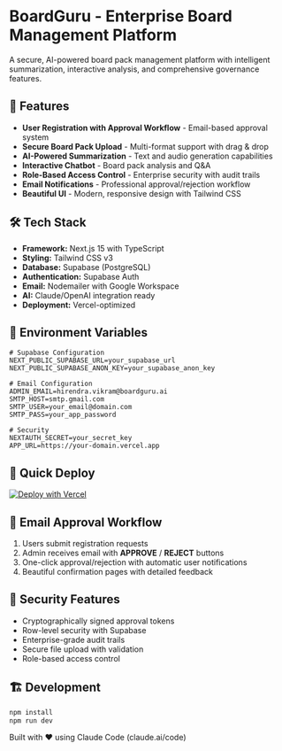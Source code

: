 # BoardGuru - Enterprise Board Management Platform

A secure, AI-powered board pack management platform with intelligent summarization, interactive analysis, and comprehensive governance features.

## 🚀 Features

- **User Registration with Approval Workflow** - Email-based approval system
- **Secure Board Pack Upload** - Multi-format support with drag & drop
- **AI-Powered Summarization** - Text and audio generation capabilities
- **Interactive Chatbot** - Board pack analysis and Q&A
- **Role-Based Access Control** - Enterprise security with audit trails
- **Email Notifications** - Professional approval/rejection workflow
- **Beautiful UI** - Modern, responsive design with Tailwind CSS

## 🛠️ Tech Stack

- **Framework:** Next.js 15 with TypeScript
- **Styling:** Tailwind CSS v3
- **Database:** Supabase (PostgreSQL)
- **Authentication:** Supabase Auth
- **Email:** Nodemailer with Google Workspace
- **AI:** Claude/OpenAI integration ready
- **Deployment:** Vercel-optimized

## 🔧 Environment Variables

```env
# Supabase Configuration
NEXT_PUBLIC_SUPABASE_URL=your_supabase_url
NEXT_PUBLIC_SUPABASE_ANON_KEY=your_supabase_anon_key

# Email Configuration  
ADMIN_EMAIL=hirendra.vikram@boardguru.ai
SMTP_HOST=smtp.gmail.com
SMTP_USER=your_email@domain.com
SMTP_PASS=your_app_password

# Security
NEXTAUTH_SECRET=your_secret_key
APP_URL=https://your-domain.vercel.app
```

## 🚀 Quick Deploy

[![Deploy with Vercel](https://vercel.com/button)](https://vercel.com/new/clone?repository-url=https://github.com/BoardGuruHV/app)

## 📧 Email Approval Workflow

1. Users submit registration requests
2. Admin receives email with **APPROVE** / **REJECT** buttons  
3. One-click approval/rejection with automatic user notifications
4. Beautiful confirmation pages with detailed feedback

## 🔐 Security Features

- Cryptographically signed approval tokens
- Row-level security with Supabase
- Enterprise-grade audit trails
- Secure file upload with validation
- Role-based access control

## 🏗️ Development

```bash
npm install
npm run dev
```

Built with ❤️ using Claude Code (claude.ai/code)